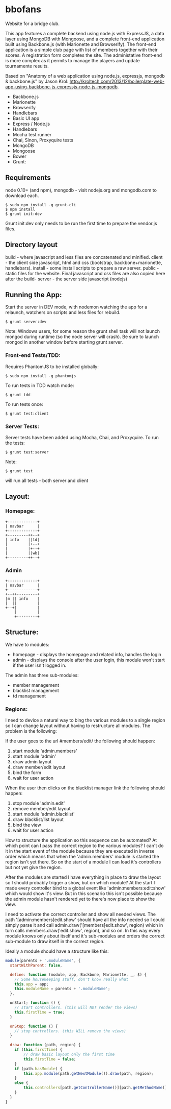 bbofans
=======

Website for a bridge club.

This app features a complete backend using node.js with ExpressJS, a data layer using MongoDB with Mongoose, and a complete front-end application built using Backbone.js (with Marionette and Browserify).  The front-end application is a simple club page with list of members together with their scores. A registration form completes the site. The administative front-end is more complex as it permits to manage the players and update tournamente results.

Based on "Anatomy of a web application using node.js, expressjs, mongodb & backbone.js" by Jason Krol:  http://kroltech.com/2013/12/boilerplate-web-app-using-backbone-js-expressjs-node-js-mongodb.

 * Backbone.js
  * Marionette
  * Browserify
  * Handlebars
  * Basic UI app
 * Express / Node.js
  * Handlebars
  * Mocha test runner
  * Chai, Sinon, Proxyquire tests
 * MongoDB
  * Mongoose
 * Bower
 * Grunt:

## Requirements

node 0.10+ (and npm), mongodb - visit nodejs.org and mongodb.com to download
each.

    $ sudo npm install -g grunt-cli
    $ npm install
    $ grunt init:dev

Grunt init:dev only needs to be run the first time to prepare the vendor.js
files.

## Directory layout

 build   - where javascript and less files are concatenated and minified.
 client  - the client side javascript, html and css (bootstrap, backbone+marionette, handlebars).
 install - some install scripts to prepare a raw server.
 public  - static files for the website. Final javascript and css files are also copied here after the build-
 server  - the server side javascript (nodejs)
 
## Running the App:

Start the server in DEV mode, with nodemon watching the app for a relaunch,
watchers on scripts and less files for rebuild.

    $ grunt server:dev

Note: Windows users, for some reason the grunt shell task will not launch
mongod during runtime (so the node server will crash). Be sure to launch
mongod in another window before starting grunt server.

### Front-end Tests/TDD:

Requires PhantomJS to be installed globally:

    $ sudo npm install -g phantomjs

To run tests in TDD watch mode:

    $ grunt tdd

To run tests once:

    $ grunt test:client

### Server Tests:

Server tests have been added using Mocha, Chai, and Proxyquire.  To run the
tests:

    $ grunt test:server

Note:

    $ grunt test

will run all tests - both server and client

## Layout:

### Homepage:

```
+-------------+
| navbar      |
+-------------+
+---------++--+
| info    ||td|
|         |+--+
|         |+--+
|         ||wb|
+---------++--+
```

### Admin

```
+-------------+
| navbar      |
+-------------+
+--++---------+
|m || info    |
|  ||         |
+--+|         |
    |         |
    +---------+
```

## Structure:

We have to modules:

* homepage - displays the homepage and related info, handles the login
* admin - displays the console after the user login, this module won't start if the user isn't logged in.

The admin has three sub-modules:

* member management
* blacklist management
* td management

### Regions:

I need to device a natural way to bing the various modules to a single region so I can change layout without having to
restructure all modules. The problem is the following:

If the user goes to the url #members/edit/<id> the following should happen:

1. start module 'admin.members'
2. start module 'admin'
3. draw admin layout
4. draw member/edit layout
5. bind the form
6. wait for user action

When the user then clicks on the blacklist manager link the following should happen:

1. stop module 'admin.edit'
2. remove member/edit layout
3. start module 'admin.blacklist'
4. draw blacklist/list layout
5. bind the view
6. wait for user action

How to structure the application so this sequence can be automated? At which point can I pass the correct region to the
various modules? I can't do  it in the start event of the module because they are executed in inverse order which means
that when the 'admin.members' module is started the region isn't yet there. So on the start of a module I can load it's
controllers but not yet give the region.

After the modules are started I have everything in place to draw the layout so I should probably trigger a show, but on
which module? At the start I made every controller bind to a global event like 'admin:members:edit:show' which would
show it's view. But in this scenario this isn't possible because the admin module hasn't rendered yet to there's now
place to show the view.

I need to activate the correct controller and show all needed views. The path '[admin:members]edit.show' should have
all the info needed so I could simply parse it and call admin.draw('[members]edit.show', region) which in turn calls
members.draw('edit.show', region), and so on. In this way every module knows only about itself and it's sub-modules and
orders the correct sub-module to draw itself in the correct region.

Ideally a module should have a structure like this:

```javascript
module(parents + '.moduleName', {
  startWithParent: false,

  define: function (module, app, Backbone, Marionette, _, $) {
    // Some housekeeping stuff, don't know really what
    this.app = app;
    this.moduleName = parents + '.moduleName';
  },

  onStart; function () {
    // start controllers. (this will NOT render the views)
    this.firstTime = true;
  }

  onStop: function () {
    // stop controllers. (this WILL remove the views)
  }

  draw: function (path, region) {
    if (this.firstTime) {
        // draw basic layout only the first time
        this.firstTime = false;
    }
    if (path.hasModule) {
        this.app.module(path.getNextModule()).draw(path, region);
    }
    else {
        this.controllers[path.getControllerName()][path.getMethodName()]();
    }
  }
}
```


